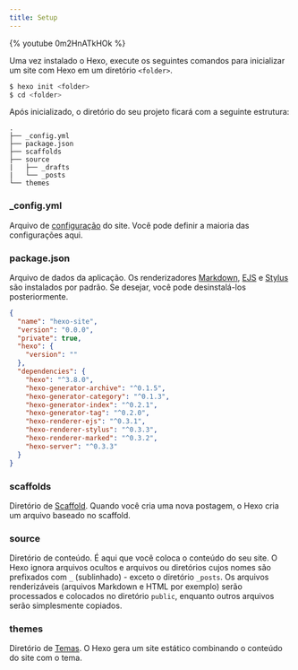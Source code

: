 ```yaml
---
title: Setup
---
```


{% youtube 0m2HnATkHOk %}

Uma vez instalado o Hexo, execute os seguintes comandos para inicializar um site com Hexo em um diretório `<folder>`.

``` bash
$ hexo init <folder>
$ cd <folder>
```

Após inicializado, o diretório do seu projeto ficará com a seguinte estrutura:

``` plain
.
├── _config.yml
├── package.json
├── scaffolds
├── source
|   ├── _drafts
|   └── _posts
└── themes
```

### _config.yml

Arquivo de [configuração](configuration.html) do site. Você pode definir a maioria das configurações aqui.

### package.json

Arquivo de dados da aplicação. Os renderizadores [Markdown](http://daringfireball.net/projects/markdown/), [EJS](https://ejs.co/) e [Stylus](http://learnboost.github.io/stylus/) são instalados por padrão. Se desejar, você pode desinstalá-los posteriormente.

``` json package.json
{
  "name": "hexo-site",
  "version": "0.0.0",
  "private": true,
  "hexo": {
    "version": ""
  },
  "dependencies": {
    "hexo": "^3.8.0",
    "hexo-generator-archive": "^0.1.5",
    "hexo-generator-category": "^0.1.3",
    "hexo-generator-index": "^0.2.1",
    "hexo-generator-tag": "^0.2.0",
    "hexo-renderer-ejs": "^0.3.1",
    "hexo-renderer-stylus": "^0.3.3",
    "hexo-renderer-marked": "^0.3.2",
    "hexo-server": "^0.3.3"
  }
}
```

### scaffolds

Diretório de [Scaffold](writing.html#Scaffolds). Quando você cria uma nova postagem, o Hexo cria um arquivo baseado no scaffold.

### source

Diretório de conteúdo. É aqui que você coloca o conteúdo do seu site. O Hexo ignora arquivos ocultos e arquivos ou diretórios cujos nomes são prefixados com `_` (sublinhado) - exceto o diretório `_posts`. Os arquivos renderizáveis (arquivos Markdown e HTML por exemplo) serão processados e colocados no diretório `public`, enquanto outros arquivos serão simplesmente copiados.

### themes

Diretório de [Temas](themes.html). O Hexo gera um site estático combinando o conteúdo do site com o tema.

